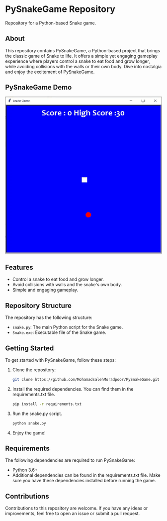 # PySnakeGame Repository

Repository for a Python-based Snake game.

## About

This repository contains PySnakeGame, a Python-based project that brings the classic game of Snake to life. It offers a simple yet engaging gameplay experience where players control a snake to eat food and grow longer, while avoiding collisions with the walls or their own body. Dive into nostalgia and enjoy the excitement of PySnakeGame.

## PySnakeGame Demo

![Snake Game](animation.gif)

## Features

- Control a snake to eat food and grow longer.
- Avoid collisions with walls and the snake's own body.
- Simple and engaging gameplay.

## Repository Structure

The repository has the following structure:

- `snake.py`: The main Python script for the Snake game.
- `Snake.exe`: Executable file of the Snake game.

## Getting Started

To get started with PySnakeGame, follow these steps:

1. Clone the repository:

   ```bash
   git clone https://github.com/MohamadsalehMoradpoor/PySnakeGame.git
    ```

2. Install the required dependencies. You can find them in the requirements.txt file.

    ```bash
    pip install -r requirements.txt
    ```

3. Run the snake.py script.

    ```bash
    python snake.py
    ```

4. Enjoy the game!

## Requirements

The following dependencies are required to run PySnakeGame:

- Python 3.6+
- Additional dependencies can be found in the requirements.txt file.
Make sure you have these dependencies installed before running the game.

## Contributions

Contributions to this repository are welcome. If you have any ideas or improvements, feel free to open an issue or submit a pull request.